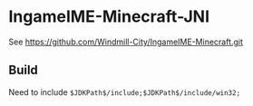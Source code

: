 # IngameIME-Minecraft-JNI

See https://github.com/Windmill-City/IngameIME-Minecraft.git

## Build

Need to include `$JDKPath$/include;$JDKPath$/include/win32;`